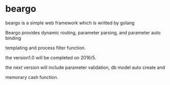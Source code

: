 # beargo
beargo is a simple  web framework which is writted by golang 

Beargo provides dynamic routing, parameter parsing, and parameter auto binding

templating and process filter function.

the version1.0 will be completed on 2016/5.

the next version will include parameter validation, db model auto create and 

memorary cash function.


